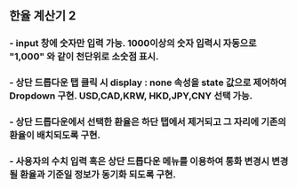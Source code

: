 ## 한율 계산기 2
### - input 창에 숫자만 입력 가능. 1000이상의 숫자 입력시 자동으로 "1,000" 와 같이 천단위로 소숫점 표시.
### - 상단 드롭다운 탭 클릭 시 display : none 속성을 state 값으로 제어하여 Dropdown 구현. USD,CAD,KRW, HKD,JPY,CNY 선택 가능.
### - 상단 드롭다운에서 선택한 환율은 하단 탭에서 제거되고 그 자리에 기존의 환율이 배치되도록 구현.
### - 사용자의 수치 입력 혹은 상단 드롭다운 메뉴를 이용하여 통화 변경시 변경될 환율과 기준일 정보가 동기화 되도록 구현.


